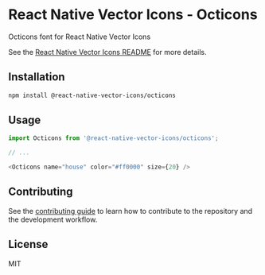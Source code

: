 # React Native Vector Icons - Octicons

Octicons font for React Native Vector Icons

See the [React Native Vector Icons README](../../README.md) for more details.

## Installation

```sh
npm install @react-native-vector-icons/octicons
```

## Usage

```js
import Octicons from '@react-native-vector-icons/octicons';

// ...

<Octicons name="house" color="#ff0000" size={20} />
```

## Contributing

See the [contributing guide](../../CONTRIBUTING.md) to learn how to contribute to the repository and the development workflow.

## License

MIT
